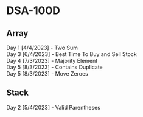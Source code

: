 # DSA-100D

## Array
Day 1 [4/4/2023] - Two Sum<br>
Day 3 [6/4/2023] - Best Time To Buy and Sell Stock<br>
Day 4 [7/3/2023] - Majority Element<br>
Day 5 [8/3/2023] - Contains Duplicate<br>
Day 5 [8/3/2023] - Move Zeroes<br>

## Stack
Day 2 [5/4/2023] - Valid Parentheses<br>
